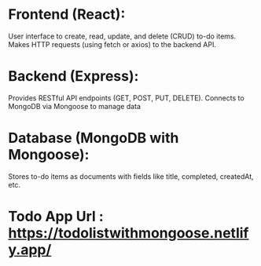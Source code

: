 
#  Frontend (React): 
User interface to create, read, update, and
delete (CRUD) to-do items. Makes HTTP requests (using fetch or
axios) to the backend API.
# Backend (Express): 
Provides RESTful API endpoints (GET, POST,
PUT, DELETE). Connects to MongoDB via Mongoose to manage
data
# Database (MongoDB with Mongoose): 
Stores to-do items as
documents with fields like title, completed, createdAt, etc.

# Todo App Url : https://todolistwithmongoose.netlify.app/
